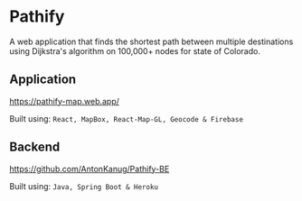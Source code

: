 # Pathify

A web application that finds the shortest path between multiple destinations using Dijkstra's algorithm on 100,000+ nodes for state of Colorado.


## Application

https://pathify-map.web.app/

Built using: `React, MapBox, React-Map-GL, Geocode & Firebase`


## Backend

https://github.com/AntonKanug/Pathify-BE

Built using: `Java, Spring Boot & Heroku`


